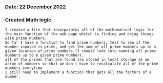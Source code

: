### Date: 22 December 2022

### Created Math logic
    I created a file that incorporates all of the mathematical logic for the main function of the web page whitch is finding and doing things with prime numbers. 
    So far I have a function to find prime numbers, test to see if the number inputed is prime, and get the sum of all prime numbers up to a given location of prime numbers (I should look into summing all prime numbers up to a given prime number).
    all of the primes that are found are stored in local storage as an array of numbers so that we don't have to recalculate all of the prime numbers everytime
    I still need to implement a function that gets all the factors of a number.
